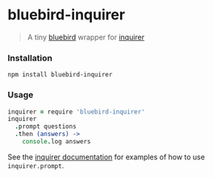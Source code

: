 # bluebird-inquirer

> A tiny [bluebird](https://www.npmjs.org/package/bluebird) wrapper for 
> [inquirer](https://www.npmjs.org/package/inquirer)

### Installation

```
npm install bluebird-inquirer
```

### Usage

```coffeescript
inquirer = require 'bluebird-inquirer'
inquirer
  .prompt questions
  .then (answers) ->
    console.log answers
```

See the [inquirer documentation](https://www.npmjs.org/package/inquirer#readme) 
for examples of how to use `inquirer.prompt`.